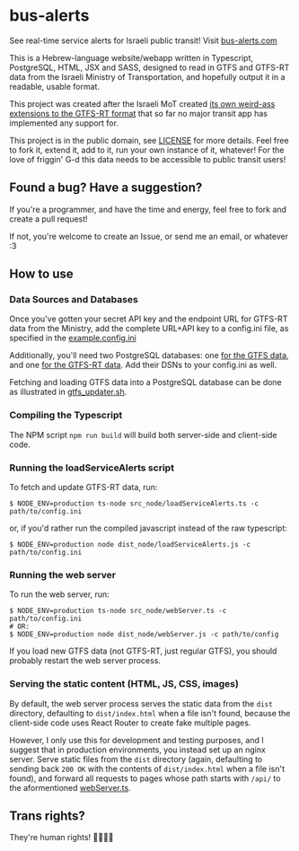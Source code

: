 bus-alerts
==========

See real-time service alerts for Israeli public transit! Visit [bus-alerts.com](https://bus-alerts.com/)

This is a Hebrew-language website/webapp written in Typescript, PostgreSQL, HTML, JSX and SASS, designed to read in GTFS and GTFS-RT data from the Israeli Ministry of Transportation, and hopefully output it in a readable, usable format.

This project was created after the Israeli MoT created [its own weird-ass extensions to the GTFS-RT format](https://www.gov.il/he/departments/general/special_notices_to_developers) that so far no major transit app has implemented any support for.

This project is in the public domain, see [LICENSE](./LICENSE) for more details. Feel free to fork it, extend it, add to it, run your own instance of it, whatever! For the love of friggin' G-d this data needs to be accessible to public transit users!

Found a bug? Have a suggestion?
-------------------------------

If you're a programmer, and have the time and energy, feel free to fork and create a pull request!

If not, you're welcome to create an Issue, or send me an email, or whatever :3

How to use
----------

### Data Sources and Databases

Once you've gotten your secret API key and the endpoint URL for GTFS-RT data from the Ministry, add the complete URL+API key to a config.ini file, as specified in the [example.config.ini](./src_node/example.config.ini)

Additionally, you'll need two PostgreSQL databases: one [for the GTFS data](./scripts/gtfs_schema.sql), and one [for the GTFS-RT data](./scripts/alerts_schema.sql). Add their DSNs to your config.ini as well.

Fetching and loading GTFS data into a PostgreSQL database can be done as illustrated in [gtfs_updater.sh](./scripts/gtfs_updater.sh).

### Compiling the Typescript

The NPM script `npm run build` will build both server-side and client-side code.

### Running the loadServiceAlerts script

To fetch and update GTFS-RT data, run:

```
$ NODE_ENV=production ts-node src_node/loadServiceAlerts.ts -c path/to/config.ini
```

or, if you'd rather run the compiled javascript instead of the raw typescript:

```
$ NODE_ENV=production node dist_node/loadServiceAlerts.js -c path/to/config.ini
```

### Running the web server

To run the web server, run:

```
$ NODE_ENV=production ts-node src_node/webServer.ts -c path/to/config.ini
# OR:
$ NODE_ENV=production node dist_node/webServer.js -c path/to/config
```

If you load new GTFS data (not GTFS-RT, just regular GTFS), you should probably restart the web server process.

### Serving the static content (HTML, JS, CSS, images)

By default, the web server process serves the static data from the `dist` directory, defaulting to `dist/index.html` when a file isn't found, because the client-side code uses React Router to create fake multiple pages.

However, I only use this for development and testing purposes, and I suggest that in production environments, you instead set up an nginx server. Serve static files from the `dist` directory (again, defaulting to sending back `200 OK` with the contents of `dist/index.html` when a file isn't found), and forward all requests to pages whose path starts with `/api/` to the aformentioned [webServer.ts](./src_node/webServer.ts).

Trans rights?
-------------

They're human rights! 🏳️‍⚧️🏳️‍🌈